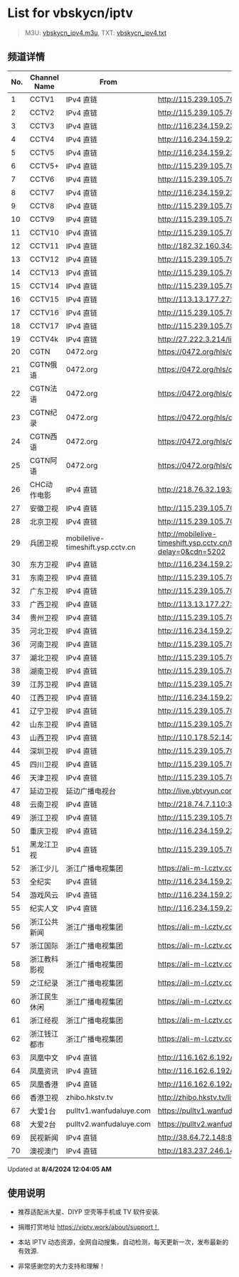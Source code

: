 # List for **vbskycn/iptv**

> M3U: [vbskycn_ipv4.m3u](./vbskycn_ipv4.m3u ), TXT: [vbskycn_ipv4.txt](./txt/vbskycn_ipv4.txt )

## 频道详情

| No. | Channel Name | From | Source |
| --- | ------------ | ---- | ------ |
| 1 | CCTV1 | IPv4 直链 | <http://115.239.105.70:9999/udp/233.50.200.99:5140> |
| 2 | CCTV2 | IPv4 直链 | <http://115.239.105.70:9999/udp/233.50.200.25:5140> |
| 3 | CCTV3 | IPv4 直链 | <http://116.234.159.239:4022/udp/239.45.1.68:5140> |
| 4 | CCTV4 | IPv4 直链 | <http://116.234.159.239:4022/udp/239.45.0.2:5140> |
| 5 | CCTV5 | IPv4 直链 | <http://116.234.159.239:4022/udp/239.45.1.69:5140> |
| 6 | CCTV5+ | IPv4 直链 | <http://115.239.105.70:9999/udp/233.50.201.220:5140> |
| 7 | CCTV6 | IPv4 直链 | <http://115.239.105.70:9999/udp/233.50.200.109:5140> |
| 8 | CCTV7 | IPv4 直链 | <http://116.234.159.239:4022/udp/239.45.3.56:5140> |
| 9 | CCTV8 | IPv4 直链 | <http://115.239.105.70:9999/udp/233.50.200.110:5140> |
| 10 | CCTV9 | IPv4 直链 | <http://115.239.105.70:9999/udp/233.50.200.23:5140> |
| 11 | CCTV10 | IPv4 直链 | <http://115.239.105.70:9999/udp/233.50.200.22:5140> |
| 12 | CCTV11 | IPv4 直链 | <http://182.32.160.34:9997/udp/239.21.2.2:5002> |
| 13 | CCTV12 | IPv4 直链 | <http://115.239.105.70:9999/udp/233.50.200.21:5140> |
| 14 | CCTV13 | IPv4 直链 | <http://115.239.105.70:9999/udp/233.50.200.111:5140> |
| 15 | CCTV14 | IPv4 直链 | <http://115.239.105.70:9999/udp/233.50.200.103:5140> |
| 16 | CCTV15 | IPv4 直链 | <http://113.13.177.27:5678/udp/239.81.0.230:4056> |
| 17 | CCTV16 | IPv4 直链 | <http://115.239.105.70:9999/udp/233.50.200.112:5140> |
| 18 | CCTV17 | IPv4 直链 | <http://115.239.105.70:9999/udp/233.50.200.113:5140> |
| 19 | CCTV4k | IPv4 直链 | <http://27.222.3.214/liveali-tp4k.cctv.cn/live/4K10M.stream/playlist.m3u8> |
| 20 | CGTN | 0472.org | <https://0472.org/hls/cgtn.m3u8> |
| 21 | CGTN俄语 | 0472.org | <https://0472.org/hls/cgtne.m3u8> |
| 22 | CGTN法语 | 0472.org | <https://0472.org/hls/cgtnf.m3u8> |
| 23 | CGTN纪录 | 0472.org | <https://0472.org/hls/cgtnd.m3u8> |
| 24 | CGTN西语 | 0472.org | <https://0472.org/hls/cgtnx.m3u8> |
| 25 | CGTN阿语 | 0472.org | <https://0472.org/hls/cgtna.m3u8> |
| 26 | CHC动作电影 | IPv4 直链 | <http://218.76.32.193:9901/tsfile/live/1020_1.m3u8> |
| 27 | 安徽卫视 | IPv4 直链 | <http://115.239.105.70:9999/udp/233.50.200.106:5140> |
| 28 | 北京卫视 | IPv4 直链 | <http://115.239.105.70:9999/udp/233.50.200.179:5140> |
| 29 | 兵团卫视 | mobilelive-timeshift.ysp.cctv.cn | <http://mobilelive-timeshift.ysp.cctv.cn/timeshift/ysp/2022606701/timeshift.m3u8?delay=0&cdn=5202> |
| 30 | 东方卫视 | IPv4 直链 | <http://116.234.159.239:4022/udp/239.45.3.146:5140> |
| 31 | 东南卫视 | IPv4 直链 | <http://115.239.105.70:9999/udp/233.50.201.146:5140> |
| 32 | 广东卫视 | IPv4 直链 | <http://115.239.105.70:9999/udp/233.50.200.149:5140> |
| 33 | 广西卫视 | IPv4 直链 | <http://113.13.177.27:5678/udp/239.81.0.107:4056> |
| 34 | 贵州卫视 | IPv4 直链 | <http://115.239.105.70:9999/udp/233.50.201.142:5140> |
| 35 | 河北卫视 | IPv4 直链 | <http://116.234.159.239:4022/udp/239.45.1.44:5140> |
| 36 | 河南卫视 | IPv4 直链 | <http://115.239.105.70:9999/udp/233.50.201.144:5140> |
| 37 | 湖北卫视 | IPv4 直链 | <http://115.239.105.70:9999/udp/233.50.200.147:5140> |
| 38 | 湖南卫视 | IPv4 直链 | <http://115.239.105.70:9999/udp/233.50.200.190:5140> |
| 39 | 江苏卫视 | IPv4 直链 | <http://115.239.105.70:9999/udp/233.50.200.144:5140> |
| 40 | 江西卫视 | IPv4 直链 | <http://116.234.159.239:4022/udp/239.45.1.122:5140> |
| 41 | 辽宁卫视 | IPv4 直链 | <http://115.239.105.70:9999/udp/233.50.201.141:5140> |
| 42 | 山东卫视 | IPv4 直链 | <http://115.239.105.70:9999/udp/233.50.201.105:5140> |
| 43 | 山西卫视 | IPv4 直链 | <http://110.178.52.143:8082/udp/239.1.1.1:8001> |
| 44 | 深圳卫视 | IPv4 直链 | <http://115.239.105.70:9999/udp/233.50.200.188:5140> |
| 45 | 四川卫视 | IPv4 直链 | <http://115.239.105.70:9999/udp/233.50.200.118:5140> |
| 46 | 天津卫视 | IPv4 直链 | <http://115.239.105.70:9999/udp/233.50.200.104:5140> |
| 47 | 延边卫视 | 延边广播电视台 | <http://live.ybtvyun.com/video/s10006-44f040627ca1/index.m3u8> |
| 48 | 云南卫视 | IPv4 直链 | <http://218.74.7.110:3000/udp/233.50.200.115:5140> |
| 49 | 浙江卫视 | IPv4 直链 | <http://115.239.105.70:9999/udp/233.50.201.100:5140> |
| 50 | 重庆卫视 | IPv4 直链 | <http://116.234.159.239:4022/udp/239.45.1.84:5140> |
| 51 | 黑龙江卫视 | IPv4 直链 | <http://115.239.105.70:9999/udp/233.50.200.189:5140> |
| 52 | 浙江少儿 | 浙江广播电视集团 | <https://ali-m-l.cztv.com/channels/lantian/channel008/1080p.m3u8> |
| 53 | 全纪实 | IPv4 直链 | <http://116.234.159.239:4022/udp/239.45.3.135:5140> |
| 54 | 游戏风云 | IPv4 直链 | <http://116.234.159.239:4022/udp/239.45.3.131:5140> |
| 55 | 纪实人文 | IPv4 直链 | <http://116.234.159.239:4022/udp/239.45.3.212:5140> |
| 56 | 浙江公共新闻 | 浙江广播电视集团 | <https://ali-m-l.cztv.com/channels/lantian/channel007/1080p.m3u8> |
| 57 | 浙江国际 | 浙江广播电视集团 | <https://ali-m-l.cztv.com/channels/lantian/channel010/1080p.m3u8> |
| 58 | 浙江教科影视 | 浙江广播电视集团 | <https://ali-m-l.cztv.com/channels/lantian/channel004/1080p.m3u8> |
| 59 | 之江纪录 | 浙江广播电视集团 | <https://ali-m-l.cztv.com/channels/lantian/channel012/1080p.m3u8> |
| 60 | 浙江民生休闲 | 浙江广播电视集团 | <https://ali-m-l.cztv.com/channels/lantian/channel006/1080p.m3u8> |
| 61 | 浙江经视 | 浙江广播电视集团 | <https://ali-m-l.cztv.com/channels/lantian/channel003/1080p.m3u8> |
| 62 | 浙江钱江都市 | 浙江广播电视集团 | <https://ali-m-l.cztv.com/channels/lantian/channel002/1080p.m3u8> |
| 63 | 凤凰中文 | IPv4 直链 | <http://116.162.6.192/1.v.smtcdns.net/qctv.fengshows.cn/live/0701pcc72.m3u8> |
| 64 | 凤凰资讯 | IPv4 直链 | <http://116.162.6.192/1.v.smtcdns.net/qctv.fengshows.cn/live/0701pin72.m3u8> |
| 65 | 凤凰香港 | IPv4 直链 | <http://116.162.6.192/1.v.smtcdns.net/qctv.fengshows.cn/live/0701phk72.m3u8> |
| 66 | 香港卫视 | zhibo.hkstv.tv | <http://zhibo.hkstv.tv/livestream/mutfysrq/playlist.m3u8> |
| 67 | 大爱1台 | pulltv1.wanfudaluye.com | <https://pulltv1.wanfudaluye.com/live/tv1.m3u8> |
| 68 | 大爱2台 | pulltv2.wanfudaluye.com | <https://pulltv2.wanfudaluye.com/live/tv2.m3u8> |
| 69 | 民视新闻 | IPv4 直链 | <http://38.64.72.148:80/hls/modn/list/4012/chunklist1.m3u8> |
| 70 | 澳视澳门 | IPv4 直链 | <http://183.237.246.14:9931/tsfile/live/1039_1.m3u8> |

Updated at **8/4/2024 12:04:05 AM**

## 使用说明

- 推荐适配派大星、DIYP 空壳等手机或 TV 软件安装.

- 捐赠打赏地址 <https://viptv.work/about/support！>

- 本站 IPTV 动态资源，全网自动搜集，自动检测，每天更新一次，发布最新的有效源.

- 非常感谢您的大力支持和理解！
